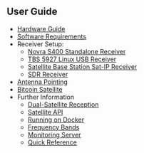 ## User Guide

- [Hardware Guide](hardware.md)
- [Software Requirements](software.md)
- Receiver Setup:
    - [Novra S400 Standalone Receiver](s400.md)
    - [TBS 5927 Linux USB Receiver](tbs.md)
    - [Satellite Base Station Sat-IP Receiver](sat-ip.md)
    - [SDR Receiver](sdr.md)
- [Antenna Pointing](antenna-pointing.md)
- [Bitcoin Satellite](bitcoin.md)
- Further Information
  - [Dual-Satellite Reception](dual-satellite.md)
  - [Satellite API](api.md)
  - [Running on Docker](docker.md)
  - [Frequency Bands](frequency.md)
  - [Monitoring Server](monitoring.md)
  - [Quick Reference](quick-reference.md)
